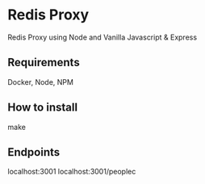 # Redis Proxy

 Redis Proxy using Node and Vanilla Javascript & Express

## Requirements
Docker, Node, NPM 
## How to install
make
## Endpoints 
localhost:3001
localhost:3001/peoplec